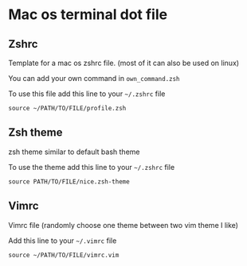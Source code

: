 # Mac os terminal dot file

## Zshrc 

Template for a mac os zshrc file.  (most of it can also be used on linux)

You can add your own command in `own_command.zsh`

To use this file add this line to your  `~/.zshrc` file
```shell 
source ~/PATH/TO/FILE/profile.zsh
```

## Zsh theme

zsh theme similar to default bash theme

To use the theme add this line to your `~/.zshrc` file


```shell
source PATH/TO/FILE/nice.zsh-theme
```

## Vimrc 

Vimrc file (randomly choose one theme between two vim theme I like)

Add this line to your  `~/.vimrc` file

```shell 
source ~/PATH/TO/FILE/vimrc.vim
```


